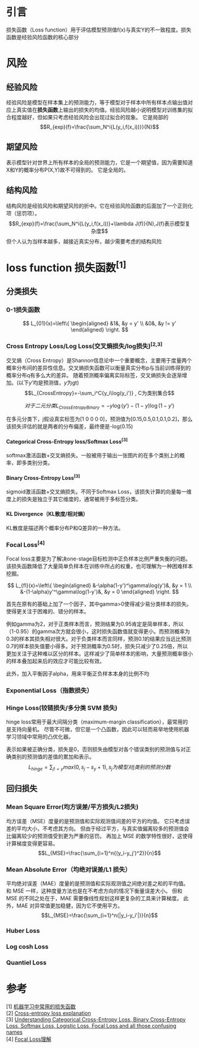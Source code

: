 # 引言
损失函数（Loss function）用于评估模型预测值f(x)与真实Y的不一致程度。损失函数是经验风险函数的核心部分

# 风险
## 经验风险
经验风险是模型在样本集上的预测能力，等于模型对于样本中所有样本点输出值对应上真实值在**损失函数**上输出的损失的均值。经验风险越小说明模型对训练集的拟合程度越好，但如果只考虑经验风险会出现过拟合的现象。
它是局部的
$$R_{exp}(f)=\frac{\sum_N^i{L(y_i,f(x_i))}}{N}$$

## 期望风险
表示模型针对世界上所有样本的全局的预测能力，它是一个期望值，因为需要知道X和Y的概率分布P(X,Y)故不可得到的。
它是全局的。

## 结构风险
结构风险是经验风险和期望风险的折中。它在经验风险函数的后面加了一个正则化项（惩罚项）。
$$R_{exp}(f)=\frac{\sum_N^i{L(y_i,f(x_i))}+\lambda J(f)}{N},J(f)表示模型复杂度$$
但个人认为当样本越多，越接近真实分布，越少需要考虑的结构风险

# loss function 损失函数<sup>[1]
## 分类损失
### 0-1损失函数
$$ L_{01}(x)=\left\{
\begin{aligned}
&1&, &y = y' \\
&0&, &y != y'
\end{aligned}
\right.
$$

### Cross Entropy Loss/Log Loss(交叉熵损失/log损失)<sup>[2,3]
交叉熵（Cross Entropy）是Shannon信息论中一个重要概念，主要用于度量两个概率分布间的差异性信息。交叉熵损失函数可以衡量真实分布p与当前训练得到的概率分布q有多么大的差异。
随着预测概率偏离实际标签，交叉熵损失会逐渐增加。(以下$y'$均是预测值，$y$为gt)
$$L_{CrossEntropy}=-\sum_i^C{y_i\log(y_i')} , C为类别集合$$

$$对于二元分类L_{CrossEntropyBinary}=-y\log(y')-(1-y)\log(1-y') $$

在多元分类下，j假设真实标签为[1 0 0 0 0]，预测值为[0.15,0.5,0.1,0.1,0.2]，那么该损失评估的就是两者的分布偏差，最终便是-log(0.15)
#### Categorical Cross-Entropy loss/Softmax Loss<sup>[3]
softmax激活函数+交叉熵损失。一般被用于输出一张图片的在多个类别上的概率，即多类别分类。
#### Binary Cross-Entropy Loss<sup>[3]
sigmoid激活函数+交叉熵损失。不同于Softmax Loss，该损失计算的向量每一维度上的损失是独立于其它维度的，通常被用于多标签分类。

#### KL Divergence（KL散度/相对熵）
KL散度是描述两个概率分布P和Q差异的一种方法。
### Focal Loss<sup>[4]
Focal loss主要是为了解决one-stage目标检测中正负样本比例严重失衡的问题。该损失函数降低了大量简单负样本在训练中所占的权重，也可理解为一种困难样本挖掘。

$$ L_{fl}(x)=\left\{
\begin{aligned}
&-\alpha(1-y')^\gamma\log(y')&, &y = 1 \\
&-(1-\alpha)y'^\gamma\log(1-y')&, &y = 0
\end{aligned}
\right.
$$

首先在原有的基础上加了一个因子，其中gamma>0使得减少易分类样本的损失。使得更关注于困难的、错分的样本。

例如gamma为2，对于正类样本而言，预测结果为0.95肯定是简单样本，所以（1-0.95）的gamma次方就会很小，这时损失函数值就变得更小。而预测概率为0.3的样本其损失相对很大。对于负类样本而言同样，预测0.1的结果应当远比预测0.7的样本损失值要小得多。对于预测概率为0.5时，损失只减少了0.25倍，所以更加关注于这种难以区分的样本。这样减少了简单样本的影响，大量预测概率很小的样本叠加起来后的效应才可能比较有效。

此外，加入平衡因子alpha，用来平衡正负样本本身的比例不均
### Exponential Loss（指数损失）
### Hinge Loss(铰链损失/多分类 SVM 损失)
hinge loss常用于最大间隔分类（maximum-margin classification），最常用的是支持向量机。
尽管不可微，但它是一个凸函数，因此可以轻而易举地使用机器学习领域中常用的凸优化器。

表示如果被正确分类，损失是0，否则损失由模型对各个错误类别的预测值与对正确类别的预测值的差值的累加和表示。
$$L_{hinge}=\sum_{j != y}{max(0, s_j-s_{y}+1)}, s_j为模型对j类别的预测分数$$

## 回归损失
### Mean Square Error(均方误差/平方损失/L2损失)
均方误差（MSE）度量的是预测值和实际观测值间差的平方的均值。
它只考虑误差的平均大小，不考虑其方向。
但由于经过平方，与真实值偏离较多的预测值会比偏离较少的预测值受到更为严重的惩罚。
再加上 MSE 的数学特性很好，这使得计算梯度变得更容易。
$$L_{MSE}=\frac{\sum_{i=1}^n{(y_i-y_j')^2}}{n}$$
### Mean Absolute Error（均绝对误差/L1 损失）
平均绝对误差（MAE）度量的是预测值和实际观测值之间绝对差之和的平均值。
和 MSE 一样，这种度量方法也是在不考虑方向的情况下衡量误差大小。
但和 MSE 的不同之处在于，MAE 需要像线性规划这样更复杂的工具来计算梯度。
此外，MAE 对异常值更加稳健，因为它不使用平方。
$$L_{MSE}=\frac{\sum_{i=1}^n{|y_i-y_i'|}}{n}$$
### Huber Loss
### Log cosh Loss
### Quantiel Loss

# 参考
[1] [机器学习中常用的损失函数](https://www.jiqizhixin.com/articles/091202) <br/>
[2] [Cross-entropy loss explanation](https://datascience.stackexchange.com/questions/20296/cross-entropy-loss-explanation) <br/>
[3] [Understanding Categorical Cross-Entropy Loss, Binary Cross-Entropy Loss, Softmax Loss, Logistic Loss, Focal Loss and all those confusing names](https://gombru.github.io/2018/05/23/cross_entropy_loss/) <br/>
[4] [Focal Loss理解](https://www.cnblogs.com/king-lps/p/9497836.html) <br/>